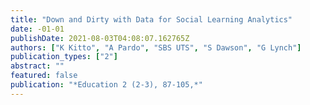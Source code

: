 ```yaml
---
title: "Down and Dirty with Data for Social Learning Analytics"
date: -01-01
publishDate: 2021-08-03T04:08:07.162765Z
authors: ["K Kitto", "A Pardo", "SBS UTS", "S Dawson", "G Lynch"]
publication_types: ["2"]
abstract: ""
featured: false
publication: "*Education 2 (2-3), 87-105,*"
---
```


